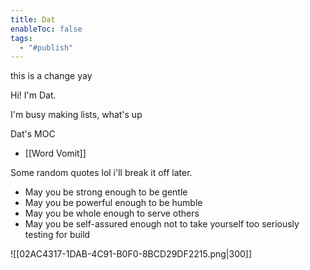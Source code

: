 ```yaml
---
title: Dat
enableToc: false
tags:
  - "#publish"
---
```


this is a change yay

Hi! I'm Dat. 

I'm busy making lists, what's up

Dat's MOC
- [[Word Vomit]]

Some random quotes lol i'll break it off later.
- May you be strong enough to be gentle
- May you be powerful enough to be humble
- May you be whole enough to serve others
- May you be self-assured enough not to take yourself too seriously
testing for build

![[02AC4317-1DAB-4C91-B0F0-8BCD29DF2215.png|300]]
